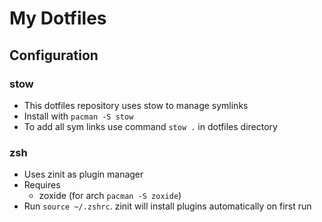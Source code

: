 # My Dotfiles

## Configuration

### stow

- This dotfiles repository uses stow to manage symlinks
- Install with `pacman -S stow`
- To add all sym links use command `stow .` in dotfiles directory

### zsh

- Uses zinit as plugin manager
- Requires
  - zoxide (for arch `pacman -S zoxide`)
- Run `source ~/.zshrc`. zinit will install plugins automatically on first run

